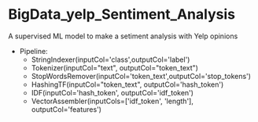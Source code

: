 # BigData_yelp_Sentiment_Analysis
A supervised ML model to make a setiment analysis with Yelp opinions
- Pipeline:
  - StringIndexer(inputCol='class',outputCol='label')
  - Tokenizer(inputCol="text", outputCol="token_text")
  - StopWordsRemover(inputCol='token_text',outputCol='stop_tokens')
  - HashingTF(inputCol="token_text", outputCol='hash_token')
  - IDF(inputCol='hash_token', outputCol='idf_token')
  - VectorAssembler(inputCols=['idf_token', 'length'], outputCol='features')

